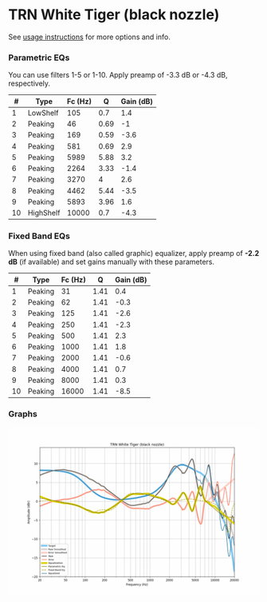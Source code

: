 # TRN White Tiger (black nozzle)
See [usage instructions](https://github.com/jaakkopasanen/AutoEq#usage) for more options and info.

### Parametric EQs
You can use filters 1-5 or 1-10. Apply preamp of -3.3 dB or -4.3 dB, respectively.

|   # | Type      |   Fc (Hz) |    Q |   Gain (dB) |
|-----|-----------|-----------|------|-------------|
|   1 | LowShelf  |       105 | 0.7  |         1.4 |
|   2 | Peaking   |        46 | 0.69 |        -1   |
|   3 | Peaking   |       169 | 0.59 |        -3.6 |
|   4 | Peaking   |       581 | 0.69 |         2.9 |
|   5 | Peaking   |      5989 | 5.88 |         3.2 |
|   6 | Peaking   |      2264 | 3.33 |        -1.4 |
|   7 | Peaking   |      3270 | 4    |         2.6 |
|   8 | Peaking   |      4462 | 5.44 |        -3.5 |
|   9 | Peaking   |      5893 | 3.96 |         1.6 |
|  10 | HighShelf |     10000 | 0.7  |        -4.3 |

### Fixed Band EQs
When using fixed band (also called graphic) equalizer, apply preamp of **-2.2 dB** (if available) and set gains manually with these parameters.

|   # | Type    |   Fc (Hz) |    Q |   Gain (dB) |
|-----|---------|-----------|------|-------------|
|   1 | Peaking |        31 | 1.41 |         0.4 |
|   2 | Peaking |        62 | 1.41 |        -0.3 |
|   3 | Peaking |       125 | 1.41 |        -2.6 |
|   4 | Peaking |       250 | 1.41 |        -2.3 |
|   5 | Peaking |       500 | 1.41 |         2.3 |
|   6 | Peaking |      1000 | 1.41 |         1.8 |
|   7 | Peaking |      2000 | 1.41 |        -0.6 |
|   8 | Peaking |      4000 | 1.41 |         0.7 |
|   9 | Peaking |      8000 | 1.41 |         0.3 |
|  10 | Peaking |     16000 | 1.41 |        -8.5 |

### Graphs
![](./TRN%20White%20Tiger%20(black%20nozzle).png)
